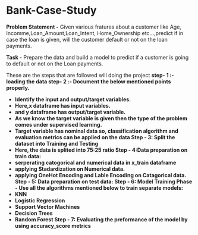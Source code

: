 # Bank-Case-Study
__Problem Statement -__ Given various fratures about a customer like Age, Incomme,Loan_Amount,Loan_Intent, Home_Ownership etc...,predict if in case the loan is given, will the customer default or not on the loan payments.

__Task -__ Prepare the data and build a model to predict if a customer is going to default or not on the Loan payments.

These are the steps that are followed will doing the project
<b>step- 1 :-<b/> loading the data
<b>step- 2 :-<b/> Document the below mentioned points properly.
- Identify the input and output/target variables.
- Here,x dataframe has input variables.
- and y dataframe has output/target variable.
- As we know the target variable is given then the type of the problem comes under __supervised learning.__
- Target variable has __nominal data__ so, __classification algorithm__ and __evaluation metrics__ can be applied on the data
<b>Step - 3:</b> Split the dataset into Training and Testing
- Here, the data is splited into 75:25 ratio
<b>Step - 4:</b>Data preparation on train data:
- serperating catogorical and numerical data in x_train dataframe
- applying __Stadardization__ on Numerical data.
- applying __OneHot Encoding and Lable Encoding__ on Catagorical data.
<b>Step - 5</b>: Data preparation on test data:
<b>Step - 6</b>: Model Training Phase - Use all the algorithms mentioned below to train separate models:
- KNN
- Logistic Regression
- Support Vector Machines
- Decision Trees
- Random Forest
<b>Step - 7</b>: Evaluating the preformance of the model by using accuracy_score metrics
